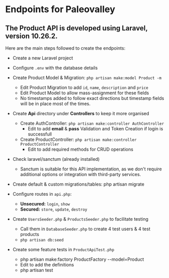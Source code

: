 # Endpoints for Paleovalley

## The Product API is developed using Laravel, version 10.26.2.

Here are the main steps followed to create the endpoints:

- Create a new Laravel project
- Configure `.env` with the database details

- Create Product Model & Migration: `php artisan make:model Product -m` 
    - Edit Product Migration to add `id`, `name`, `description` and `price`
    - Edit Product Model to allow mass-assignment for these fields
    * No timestamps added to follow exact directions but timestamp fields will be in place most of the times.

- Create **Api** directory under **Controllers** to keep it more organised
    - Create AuthController: `php artisan make:controller AuthController`
        - Edit to add **email** & **pass** Validation and Token Creation if login is successfull
    - Create ProductController: `php artisan make:controller ProductController`
        - Edit to add required methods for CRUD operations

- Check laravel/sanctum (already installed)
    * Sanctum is suitable for this API implementation, as we don't require additional options or integration with third-party services.

- Create default & custom migrations/tables: php artisan migrate

- Configure routes in `api.php`:
    - **Unsecured:** `login`, `show`
    - **Secured:** `store`, `update`, `destroy`

- Create `UsersSeeder.php` & `ProductsSeeder.php` to facilitate testing
    - Call them in `DatabaseSeeder.php` to create 4 test users & 4 test products
    - `php artisan db:seed`

- Create some feature tests in `ProductApiTest.php`
    - php artisan make:factory ProductFactory --model=Product
    - Edit to add the definitions
    - php artisan test